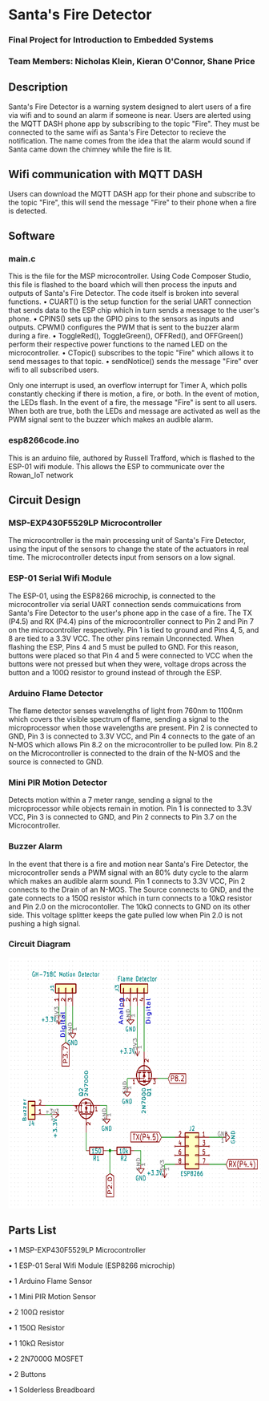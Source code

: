 # Santa's Fire Detector
### Final Project for Introduction to Embedded Systems
### Team Members: Nicholas Klein, Kieran O'Connor, Shane Price

## Description
Santa's Fire Detector is a warning system designed to alert users of a fire via wifi and to sound an alarm if someone is near. Users are alerted using the MQTT DASH phone app by subscribing to the topic "Fire". They must be connected to the same wifi as Santa's Fire Detector to recieve the notification. The name comes from the idea that the alarm would sound if Santa came down the chimney while the fire is lit.

## Wifi communication with MQTT DASH
Users can download the MQTT DASH app for their phone and subscribe to the topic "Fire", this will send the message "Fire" to their phone when a fire is detected.

## Software
### main.c
This is the file for the MSP microcontroller. Using Code Composer Studio, this file is flashed to the board which will then process the inputs and outputs of Santa's Fire Detector. The code itself is broken into several functions.
• CUART() is the setup function for the serial UART connection that sends data to the ESP chip which in turn sends a message to the user's phone.
• CPINS() sets up the GPIO pins to the sensors as inputs and outputs. CPWM() configures the PWM that is sent to the buzzer alarm during a fire.
• ToggleRed(), ToggleGreen(), OFFRed(), and OFFGreen() perform their respective power functions to the named LED on the microcontroller. • CTopic() subscribes to the topic "Fire" which allows it to send messages to that topic.
• sendNotice() sends the message "Fire" over wifi to all subscribed users.

Only one interrupt is used, an overflow interrupt for Timer A, which polls constantly checking if there is motion, a fire, or both. In the event of motion, the LEDs flash. In the event of a fire, the message "Fire" is sent to all users. When both are true, both the LEDs and message are activated as well as the PWM signal sent to the buzzer which makes an audible alarm.

### esp8266code.ino
This is an arduino file, authored by Russell Trafford, which is flashed to the ESP-01 wifi module. This allows the ESP to communicate over the Rowan_IoT network

## Circuit Design
### MSP-EXP430F5529LP Microcontroller
The microcontroller is the main processing unit of Santa's Fire Detector, using the input of the sensors to change the state of the actuators in real time. The microcontroller detects input from sensors on a low signal.

### ESP-01 Serial Wifi Module
The ESP-01, using the ESP8266 microchip, is connected to the microcontroller via serial UART connection sends commuications from Santa's Fire Detector to the user's phone app in the case of a fire. The TX (P4.5) and RX (P4.4) pins of the microcontroller connect to  Pin 2 and Pin 7 on the microcontroller respectively. Pin 1 is tied to ground and Pins 4, 5, and 8 are tied to a 3.3V VCC. The other pins  remain Unconnected. When flashing the ESP, Pins 4 and 5 must be pulled to GND. For this reason, buttons were placed so that Pin 4 and 5 were connected to VCC when the buttons were not pressed but when they were, voltage drops across the button and a 100Ω resistor to ground instead of through the ESP.

### Arduino Flame Detector
The flame detector senses wavelengths of light from 760nm to 1100nm which covers the visible spectrum of flame, sending a signal to the microprocessor when those wavelengths are present. Pin 2 is connected to GND, Pin 3 is connected to 3.3V VCC, and Pin 4 connects to the gate of an N-MOS which allows Pin 8.2 on the microcontroller to be pulled low. Pin 8.2 on the Microcontroller is connected to the drain of the N-MOS and the source is connected to GND.

### Mini PIR Motion Detector
Detects motion within a 7 meter range, sending a signal to the microprocessor while objects remain in motion. Pin 1 is connected to 3.3V VCC, Pin 3 is connected to GND, and Pin 2 connects to Pin 3.7 on the Microcontroller.

### Buzzer Alarm
In the event that there is a fire and motion near Santa's Fire Detector, the microcontroller sends a PWM signal with an 80% duty cycle to the alarm which makes an audible alarm sound. Pin 1 connects to 3.3V VCC, Pin 2 connects to the Drain of an N-MOS. The Source connects to GND, and the gate connects to a 150Ω resistor which in turn connects to a 10kΩ resistor and Pin 2.0 on the microcontoller. The 10kΩ connects to GND on its other side. This voltage splitter keeps the gate pulled low when Pin 2.0 is not pushing a high signal.

### Circuit Diagram
<img src="https://github.com/RU09342-F18/intro-to-embedded-final-project-russells-muscle/blob/master/FinalProjSchem.PNG" height="500" width="665">

## Parts List
• 1 MSP-EXP430F5529LP Microcontroller

• 1 ESP-01 Seral Wifi Module (ESP8266 microchip)
  
• 1 Arduino Flame Sensor

• 1 Mini PIR Motion Sensor

• 2 100Ω resistor
  
• 1 150Ω Resistor
  
• 1 10kΩ Resistor
  
• 2 2N7000G MOSFET

• 2 Buttons

• 1 Solderless Breadboard
